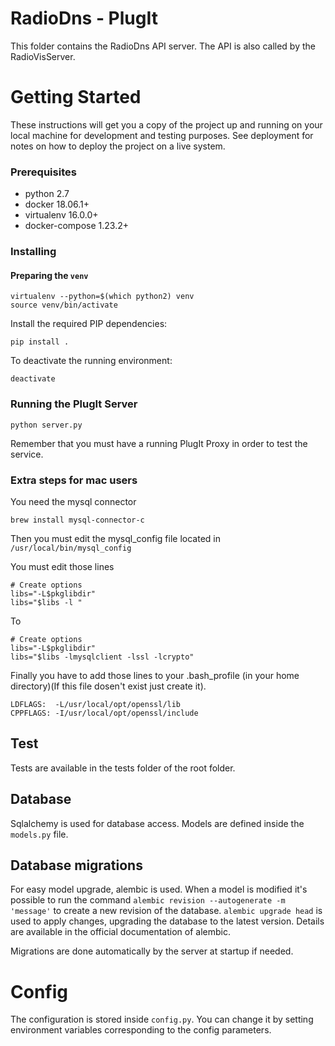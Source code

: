 RadioDns - PlugIt
=================

This folder contains the RadioDns API server. The API is also called by the RadioVisServer.

# Getting Started

These instructions will get you a copy of the project up and running on your local machine for development and
testing purposes. See deployment for notes on how to deploy the project on a live system.

### Prerequisites
- python 2.7
- docker 18.06.1+
- virtualenv 16.0.0+
- docker-compose 1.23.2+

### Installing
#### Preparing the `venv`

    virtualenv --python=$(which python2) venv
    source venv/bin/activate
    
Install the required PIP dependencies:

    pip install .
    
To deactivate the running environment:

    deactivate
    
### Running the PlugIt Server

    python server.py
    
Remember that you must have a running PlugIt Proxy in order to test the service.

### Extra steps for mac users

You need the mysql connector

    brew install mysql-connector-c
    
Then you must edit the mysql_config file located in ```/usr/local/bin/mysql_config```

You must edit those lines

    # Create options 
    libs="-L$pkglibdir"
    libs="$libs -l "
    
To

    # Create options 
    libs="-L$pkglibdir"
    libs="$libs -lmysqlclient -lssl -lcrypto"
    
Finally you have to add those lines to your .bash_profile (in your home directory)(If this file dosen't exist just create it).

    LDFLAGS:  -L/usr/local/opt/openssl/lib
    CPPFLAGS: -I/usr/local/opt/openssl/include

## Test
Tests are available in the tests folder of the root folder.

## Database
Sqlalchemy is used for database access. Models are defined inside the `models.py` file.

## Database migrations
For easy model upgrade, alembic is used. When a model is modified it's possible to run the command
`alembic revision --autogenerate -m 'message'` to create a new revision of the database.
`alembic upgrade head` is used to apply changes, upgrading the database to the latest version.
Details are available in the official documentation of alembic.

Migrations are done automatically by the server at startup if needed.

# Config
The configuration is stored inside `config.py`. You can change it by setting environment variables  corresponding to the config parameters.